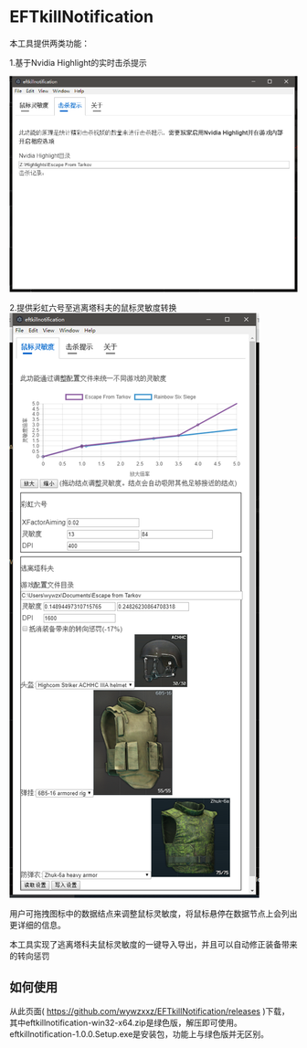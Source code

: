 # EFTkillNotification

本工具提供两类功能：

1.基于Nvidia Highlight的实时击杀提示

![](./image/2.png)


2.提供彩虹六号至逃离塔科夫的鼠标灵敏度转换
![](./image/1.png)

用户可拖拽图标中的数据结点来调整鼠标灵敏度，将鼠标悬停在数据节点上会列出更详细的信息。

本工具实现了逃离塔科夫鼠标灵敏度的一键导入导出，并且可以自动修正装备带来的转向惩罚

## 如何使用
从此页面( https://github.com/wywzxxz/EFTkillNotification/releases  )下载，其中eftkillnotification-win32-x64.zip是绿色版，解压即可使用。
eftkillnotification-1.0.0.Setup.exe是安装包，功能上与绿色版并无区别。
